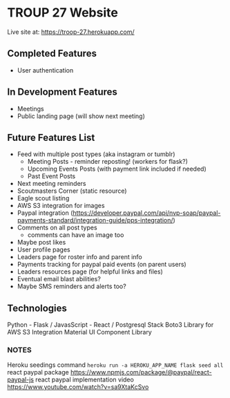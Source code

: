 # TROUP 27 Website


Live site at:  https://troop-27.herokuapp.com/


## Completed Features
- User authentication 

## In Development Features
- Meetings
- Public landing page (will show next meeting)

## Future Features List
- Feed with multiple post types (aka instagram or tumblr)
   - Meeting Posts - reminder reposting!  (workers for flask?)
   - Upcoming Events Posts (with payment link included if needed)
   - Past Event Posts 
- Next meeting reminders
- Scoutmasters Corner (static resource)
- Eagle scout listing
- AWS S3 integration for images
- Paypal integration (https://developer.paypal.com/api/nvp-soap/paypal-payments-standard/integration-guide/pps-integration/)
- Comments on all post types
   - comments can have an image too
- Maybe post likes
- User profile pages
- Leaders page for roster info and parent info
- Payments tracking for paypal paid events (on parent users)
- Leaders resources page (for helpful links and files)
- Eventual email blast abilities?
- Maybe SMS reminders and alerts too?



## Technologies

Python - Flask / JavasScript - React / Postgresql Stack
Boto3 Library for AWS S3 Integration
Material UI Component Library


### NOTES

Heroku seedings command `heroku run -a HEROKU_APP_NAME flask seed all`
react paypal package https://www.npmjs.com/package/@paypal/react-paypal-js
react paypal implementation video https://www.youtube.com/watch?v=sa9XtaKcSvo
